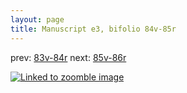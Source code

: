 ```yaml
---
layout: page
title: Manuscript e3, bifolio 84v-85r
---
```


prev: [83v-84r](../83v-84r/) next: [85v-86r](../85v-86r/)



[![Linked to zoomble image](http://www.homermultitext.org/iipsrv?IIIF=/project/homer/pyramidal/deepzoom/hmt/e3bifolio/v1/E3_84v_85r.tif/full/2000,/0/default.jpg)](http://www.homermultitext.org/ict2/?urn=urn:cite2:hmt:e3bifolio.v1:E3_84v_85r)

